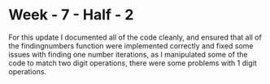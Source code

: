 # Week - 7 - Half - 2
For this update I documented all of the code cleanly, and ensured that all of the findingnumbers function were implemented correctly and fixed some issues with finding one number iterations, as I manipulated some of the code to match two digit operations, there were some problems with 1 digit operations.

